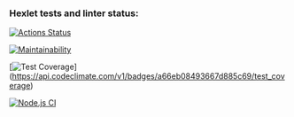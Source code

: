 ### Hexlet tests and linter status:
[![Actions Status](https://github.com/smotrivnebo11/frontend-project-46/workflows/hexlet-check/badge.svg)](https://github.com/smotrivnebo11/frontend-project-46/actions)

[![Maintainability](https://codeclimate.com/github/smotrivnebo11/frontend-project-46/maintainability)](https://api.codeclimate.com/v1/badges/a66eb08493667d885c69/maintainability)

[![Test Coverage](https://codeclimate.com/github/smotrivnebo11/frontend-project-46/test_coverage)] (https://api.codeclimate.com/v1/badges/a66eb08493667d885c69/test_coverage)

[![Node.js CI](https://github.com/smotrivnebo11/frontend-project-46/actions/workflows/main.yml/badge.svg?branch=main)](https://github.com/smotrivnebo11/frontend-project-46/actions/workflows/node.js.yml)
